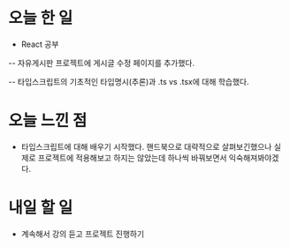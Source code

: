 # 오늘 한 일

-   React 공부

-- 자유게시판 프로젝트에 게시글 수정 페이지를 추가했다.

-- 타입스크립트의 기초적인 타입명시(추론)과 .ts vs .tsx에 대해 학습했다.

# 오늘 느낀 점

-   타입스크립트에 대해 배우기 시작했다. 핸드북으로 대략적으로 살펴보긴했으나 실제로 프로젝트에 적용해보고 하지는 않았는데 하나씩 바꿔보면서 익숙해져봐야겠다.

# 내일 할 일

-   계속해서 강의 듣고 프로젝트 진행하기
